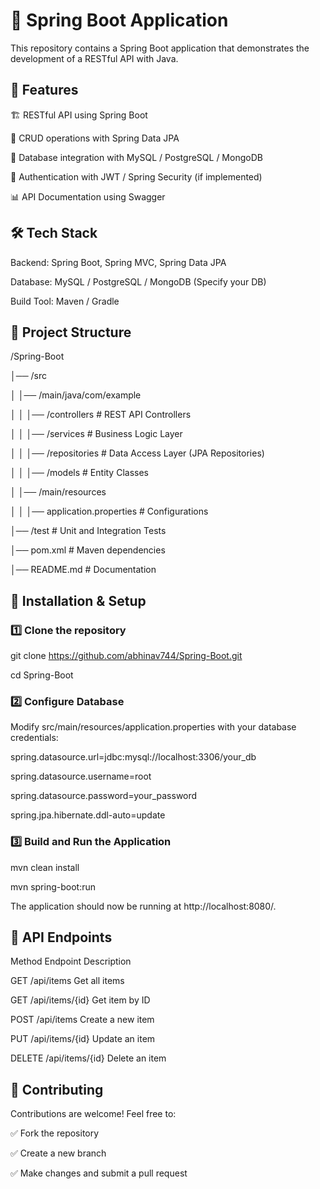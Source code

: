 # 🌱 Spring Boot Application

This repository contains a Spring Boot application that demonstrates the development of a RESTful API with Java.



## 🚀 Features

🏗️ RESTful API using Spring Boot

🔄 CRUD operations with Spring Data JPA

💾 Database integration with MySQL / PostgreSQL / MongoDB

🔐 Authentication with JWT / Spring Security (if implemented)

📊 API Documentation using Swagger

## 🛠 Tech Stack

Backend: Spring Boot, Spring MVC, Spring Data JPA

Database: MySQL / PostgreSQL / MongoDB (Specify your DB)



Build Tool: Maven / Gradle


## 📁 Project Structure



/Spring-Boot

│── /src

│   │── /main/java/com/example

│   │   │── /controllers   # REST API Controllers

│   │   │── /services      # Business Logic Layer

│   │   │── /repositories  # Data Access Layer (JPA Repositories)

│   │   │── /models        # Entity Classes

│   │── /main/resources

│   │   │── application.properties  # Configurations

│── /test                # Unit and Integration Tests

│── pom.xml              # Maven dependencies

│── README.md            # Documentation

## 🚀 Installation & Setup

### 1️⃣ Clone the repository



git clone https://github.com/abhinav744/Spring-Boot.git

cd Spring-Boot

### 2️⃣ Configure Database

Modify src/main/resources/application.properties with your database credentials:



spring.datasource.url=jdbc:mysql://localhost:3306/your_db

spring.datasource.username=root

spring.datasource.password=your_password

spring.jpa.hibernate.ddl-auto=update

### 3️⃣ Build and Run the Application



mvn clean install

mvn spring-boot:run

The application should now be running at http://localhost:8080/.



## 🔧 API Endpoints

Method	Endpoint	Description

GET	/api/items	Get all items

GET	/api/items/{id}	Get item by ID

POST	/api/items	Create a new item

PUT	/api/items/{id}	Update an item

DELETE	/api/items/{id}	Delete an item

## 📌 Contributing

Contributions are welcome! Feel free to:

✅ Fork the repository

✅ Create a new branch

✅ Make changes and submit a pull request


